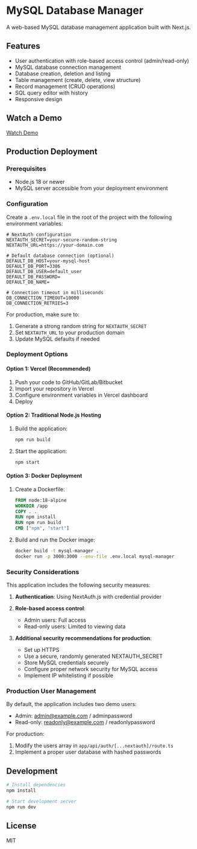 # MySQL Database Manager

A web-based MySQL database management application built with Next.js.

## Features

- User authentication with role-based access control (admin/read-only)
- MySQL database connection management
- Database creation, deletion and listing
- Table management (create, delete, view structure)
- Record management (CRUD operations)
- SQL query editor with history
- Responsive design

## Watch a Demo
[Watch Demo](https://github.com/Rajatbisht12/sql-Manager/blob/main/assets/video.mp4)


## Production Deployment

### Prerequisites

- Node.js 18 or newer
- MySQL server accessible from your deployment environment

### Configuration

Create a `.env.local` file in the root of the project with the following environment variables:

```
# NextAuth configuration
NEXTAUTH_SECRET=your-secure-random-string
NEXTAUTH_URL=https://your-domain.com

# Default database connection (optional)
DEFAULT_DB_HOST=your-mysql-host
DEFAULT_DB_PORT=3306
DEFAULT_DB_USER=default_user
DEFAULT_DB_PASSWORD=
DEFAULT_DB_NAME=

# Connection timeout in milliseconds
DB_CONNECTION_TIMEOUT=10000
DB_CONNECTION_RETRIES=3
```

For production, make sure to:
1. Generate a strong random string for `NEXTAUTH_SECRET`
2. Set `NEXTAUTH_URL` to your production domain
3. Update MySQL defaults if needed

### Deployment Options

#### Option 1: Vercel (Recommended)

1. Push your code to GitHub/GitLab/Bitbucket
2. Import your repository in Vercel
3. Configure environment variables in Vercel dashboard
4. Deploy

#### Option 2: Traditional Node.js Hosting

1. Build the application:
   ```bash
   npm run build
   ```

2. Start the application:
   ```bash
   npm start
   ```

#### Option 3: Docker Deployment

1. Create a Dockerfile:
   ```dockerfile
   FROM node:18-alpine
   WORKDIR /app
   COPY . .
   RUN npm install
   RUN npm run build
   CMD ["npm", "start"]
   ```

2. Build and run the Docker image:
   ```bash
   docker build -t mysql-manager .
   docker run -p 3000:3000 --env-file .env.local mysql-manager
   ```

### Security Considerations

This application includes the following security measures:

1. **Authentication**: Using NextAuth.js with credential provider
2. **Role-based access control**:
   - Admin users: Full access
   - Read-only users: Limited to viewing data

3. **Additional security recommendations for production**:
   - Set up HTTPS
   - Use a secure, randomly generated NEXTAUTH_SECRET
   - Store MySQL credentials securely
   - Configure proper network security for MySQL access
   - Implement IP whitelisting if possible

### Production User Management

By default, the application includes two demo users:
- Admin: admin@example.com / adminpassword
- Read-only: readonly@example.com / readonlypassword

For production:
1. Modify the users array in `app/api/auth/[...nextauth]/route.ts`
2. Implement a proper user database with hashed passwords

## Development

```bash
# Install dependencies
npm install

# Start development server
npm run dev
```

## License

MIT
